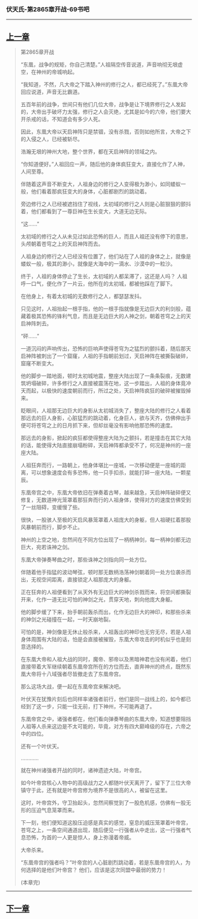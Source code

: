 ### 伏天氏-第2865章开战-69书吧

--------
[上一章](./4115d40f21b4a0d1afcc635997725ce1.md)
--------


>
>
>
>第2865章开战
>
>“东凰，战争的规矩，你自己清楚。”人祖隔空传音说道，声音响彻无垠虚空，在神州的帝城响起。
>
>“我知道，不然，凡大帝之下踏入神州的修行之人，都已经死了。”东凰大帝回应说道，声音无比霸道。
>
>五百年前的战争，世间只有他们几位大帝，战争是让下境界修行之人发起的，大帝出手破坏力太强，修行之人会灭绝，尤其是如今的六帝，他们要大开杀戒的话，不知道会有多少人死。
>
>因此，东凰大帝以天启神阵只是禁锢，没有杀戮，否则如他所言，大帝之下的入侵之人，已经被斩尽。
>
>浩瀚无垠的神州大地，整个世界，都在天启神阵的领域之内。
>
>“你知道便好。”人祖回应一声，随后他的身体疯狂变大，直接化作了人神，人间至尊。
>
>伴随着这声音不断变大，人祖身边的修行之人变得极为渺小，如同蝼蚁一般，他们看着那疯狂变大的身体，心脏都剧烈的跳动着。
>
>旁边修行之人已经被遮挡住了视线，太初域的修行之人则是心脏狠狠的颤抖着，他们都看到了一尊巨神在生长变大，大道无边无际。
>
>“这……”
>
>太初域的修行之人从未见过如此恐怖的巨人，而且人祖还没有停下的意思，头颅朝着苍穹之上的天启神阵而去。
>
>人祖身边的修行之人已经没有位置了，他们站在了人祖的身体之上，就像是蝼蚁一般，极其的渺小，就像是大海中的一滴水、沙漠中的一粒沙。
>
>终于，人祖的身体停止了生长，太初域的人都呆滞了，这还是人吗？
>人祖呼一口气，便化作了一片云，他所在的太初城，都被他踩在了脚下。
>
>在他身上，有着太初城的无数修行之人，都瑟瑟发抖。
>
>只见这时，人祖抬起一根手指，他的一根手指就像是无边巨大的利剑般，蕴藏着极其恐怖的锋利气息，而且是无边巨大的人神之剑，朝着苍穹之上的天启神阵刺去。
>
>“砰……”
>
>一道沉闷的声响传出，恐怖的巨响声使得苍穹为之猛烈的颤抖着，随后那天启神阵被刺出了一个窟窿，人祖的手指朝前划过，天启神阵在被撕裂破碎，窟窿不断变大。
>
>他的脚步一踏地面，顿时太初城地震，整座大陆出现了一条条裂痕，无数建筑坍塌破碎，许多修行之人直接被震荡在地，这一步踏出，人祖的身体竟冲天而起，以极快的速度朝前而行，所过之处，天启神阵疯狂的破碎被摧毁掉来。
>
>眨眼间，人祖那无边巨大的身影从太初城消失了，整座大陆的修行之人看着那远去的巨人身影，心脏猛烈的跳动着，化身巨人，欲与天齐，仿佛伸出手便可将苍穹之上的日月抓下来，但却丝毫没有影响他那恐怖的速度。
>
>那远去的身影，掀起的疯狂都使得整座大陆为之颤抖，若是撞击在其它大陆的话，能使得大陆直接崩塌粉碎，天启神阵都承受不了，何况是神州的一座座大陆。
>
>人祖狂奔而行，一路朝上，他身体堪比一座城，一次移动便是一座城的距离，可以想象速度会有多恐怖，他一只手扣杀，就能打碎一座大陆，一颗星辰。
>
>东凰帝宫之中，东凰大帝依旧在弹奏着古琴，越来越急，天启神阵破碎便又修复，无数道神光笼罩着那狂奔而行的人祖身体，使得对方的速度仿佛受到了一丝阻碍，变缓慢了些。
>
>很快，一股骇人至极的天启风暴笼罩着人祖庞大的身躯，但人祖硬扛着那股风暴朝前而行，脚步不止。
>
>神州的上空之地，忽然间在不同方位出现了一柄柄神剑，每一柄神剑都无边巨大，宛若诛神之剑。
>
>东凰大帝弹奏琴曲之时，那些诛神之剑指向同一处方位。
>
>伴随着他手指猛的波动琴弦，顿时那无数柄浩荡神剑朝着同一处方位袭杀而出，无视空间距离，直接锁定人祖那庞大的身躯。
>
>正在狂奔的人祖便看到了从天外有无边巨大的神剑杀戮而来，将空间都撕裂开来，化作一道无比可怕的神剑之光，贯穿天地，刺向他庞大身躯。
>
>他的脚步缓了下来，抬手朝前轰杀而出，化作无边巨大的神印，和那些杀来的神剑之光碰撞在一起，一时天崩地裂。
>
>可怕的是，神剑像是无休止般杀来，人祖轰出的神印也无穷无尽，若是人祖身体周围有大陆的话，怕是会直接被摧毁，东凰大帝攻击的时机似乎也是刻意选择的。
>
>在东凰大帝和人祖大战的同时，魔帝、邪帝以及黑暗神君也没有闲着，他们直接带着大军继续朝着东凰帝宫所在的方位而去，直奔神州的终点，既然东凰大帝将十八域强者尽皆撤走去了东凰帝宫。
>
>那么这场大战，便一起在东凰帝宫来解决吧。
>
>叶伏天在犹豫片刻后也同样率诸强者前行，他们是同一战线上的，如今都已经到了这一步，只能一往无前，打下神州，不可能再退了。
>
>东凰帝宫之中，诸强者都在，他们看向弹奏琴曲的东凰大帝，知道想要阻挡人祖等人杀来这边是不太可能的，毕竟，对方有四大巅峰级的存在，六帝之中的四位。
>
>还有一个叶伏天。
>
>…………
>
>就在神州诸强者开战的同时，诸神遗迹大陆，叶帝宫。
>
>如今叶帝宫核心人物中的高级战力之人都随叶伏天离开了，留下了三位大帝镇守于此，还有就是叶帝宫修为境界不是很高的人，被留在这里。
>
>这时，叶帝宫外，守卫抬起头，忽然间察觉到了一股危机感，仿佛有一股无形的压迫气息笼罩而来。
>
>下一刻，他们便知道这股压迫感是真实的感觉，窒息的威压笼罩着叶帝宫，苍穹之上，一条空间通道出现，随后便见一行强者从中走出，这一行强者气息恐怖，为首的一人更是惊人，身上弥漫着帝威。
>
>大帝杀来。
>
>“东凰帝宫的强者吗？”叶帝宫的人心脏剧烈跳动着，若是东凰帝宫的人，为何选择的是他们叶帝宫？
>他们，应该是这次同盟中最弱的势力！
>
>(本章完)
>
>

--------
[下一章](./07e550c88dee4836c2404cf542e09e2a.md)
--------
